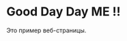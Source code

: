 <!DOCTYPE html>
<html>
<head>
    <title>Пример веб-страницы</title>
</head>
<body>
    <h1> Good Day Day ME !!</h1>
    <p>Это пример веб-страницы.</p>
</body>
</html>


